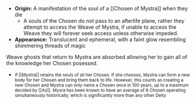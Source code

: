 
- **Origin:** A manifestation of the soul of a [[Chosen of Mystra]] when they die
	- A souls of the Chosen do not pass to an afterlife plane, rather they attempt to access the Weave of Mystra, if unable to access the Weave they will forever seek access unless otherwise impeded.
- **Appearance:** Translucent and ephemeral, with a faint glow resembling shimmering threads of magic

Weave ghosts that return to Mystra are absorbed allowing her to gain all of the knowledge her Chosen posessed.
- <small> If [[Mystra]] retains the souls of all her Chosen. If she chooses, Mystra can form a new body for her Chosen and bring them back to life. However, this counts as creating a new Chosen and Mystra can only name a Chosen once in 100 years, up to a maximum decided by [[Ao]]. Mysra has been known to have an average of 6 Chosen operating simultaneously historically, which is significantly more than any other Deity